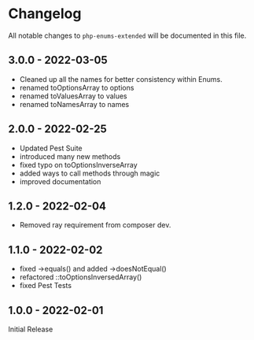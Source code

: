 # Changelog

All notable changes to `php-enums-extended` will be documented in this file.

## 3.0.0 - 2022-03-05

- Cleaned up all the names for better consistency within Enums.
- renamed toOptionsArray to options
- renamed toValuesArray to values
- renamed toNamesArray to names

## 2.0.0 - 2022-02-25

- Updated Pest Suite
- introduced many new methods
- fixed typo on toOptionsInverseArray
- added ways to call methods through magic
- improved documentation

## 1.2.0 - 2022-02-04

- Removed ray requirement from composer dev.

## 1.1.0 - 2022-02-02

- fixed ->equals() and added ->doesNotEqual()
- refactored ::toOptionsInversedArray()
- fixed Pest Tests

## 1.0.0 - 2022-02-01

Initial Release
